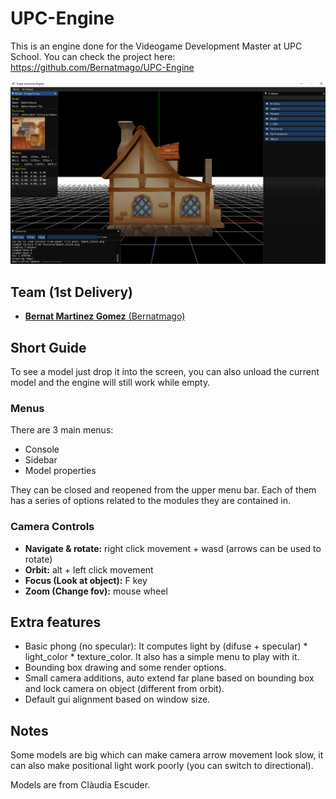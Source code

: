 # UPC-Engine

This is an engine done for the Videogame Development Master at UPC School.
You can check the project here: 
https://github.com/Bernatmago/UPC-Engine

![engine screnshot](example.PNG)

## Team (1st Delivery)
- [**Bernat Martinez Gomez** (Bernatmago)](https://github.com/Bernatmago)


## Short Guide

To see a model just drop it into the screen, you can also unload the current model and the engine will still work while empty.

### Menus

There are 3 main menus:
- Console
- Sidebar
- Model properties

They can be closed and reopened from the upper menu bar. Each of them has a series of options related to the modules they are contained in.

### Camera Controls
- **Navigate & rotate:** right click movement + wasd (arrows can be used to rotate)
- **Orbit:** alt + left click movement
- **Focus (Look at object):** F key
- **Zoom (Change fov):** mouse wheel

## Extra features
- Basic phong (no specular): It computes light by (difuse + specular) * light_color * texture_color. It also has a simple menu to play with it.
- Bounding box drawing and some render options.
- Small camera additions, auto extend far plane based on bounding box and lock camera on object (different from orbit).
- Default gui alignment based on window size.

## Notes
Some models are big which can make camera arrow movement look slow, it can also make positional light work poorly (you can switch to directional).

Models are from Clàudia Escuder.

